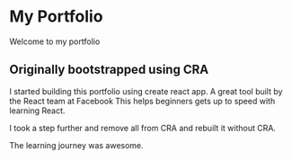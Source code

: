 # My Portfolio

Welcome to my portfolio

## Originally bootstrapped using CRA

I started building this portfolio using create react app. A great tool built by the React team at Facebook
This helps beginners gets up to speed with learning React.

I took a step further and remove all from CRA and rebuilt it without CRA.

The learning journey was awesome.
